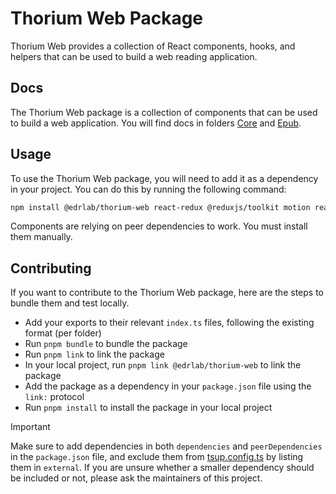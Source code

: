 # Thorium Web Package

Thorium Web provides a collection of React components, hooks, and helpers that can be used to build a web reading application.

## Docs

The Thorium Web package is a collection of components that can be used to build a web application. You will find docs in folders [Core](./Core/) and [Epub](./Epub/).

## Usage

To use the Thorium Web package, you will need to add it as a dependency in your project. You can do this by running the following command:

```bash
npm install @edrlab/thorium-web react-redux @reduxjs/toolkit motion react-aria react-aria-components react-stately react-modal-sheet react-resizable-panels 
```

Components are relying on peer dependencies to work. You must install them manually.

## Contributing

If you want to contribute to the Thorium Web package, here are the steps to bundle them and test locally.

- Add your exports to their relevant `index.ts` files, following the existing format (per folder)
- Run `pnpm bundle` to bundle the package
- Run `pnpm link` to link the package
- In your local project, run `pnpm link @edrlab/thorium-web` to link the package
- Add the package as a dependency in your `package.json` file using the `link:` protocol
- Run `pnpm install` to install the package in your local project

> [!Important]
> Make sure to add dependencies in both `dependencies` and `peerDependencies` in the `package.json` file, and exclude them from [tsup.config.ts](../../tsup.config.ts) by listing them in `external`. If you are unsure whether a smaller dependency should be included or not, please ask the maintainers of this project.
